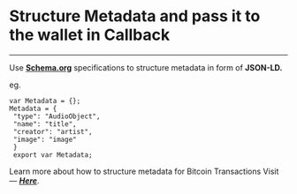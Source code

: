 # Structure Metadata and pass it to the wallet in Callback



****

Use [**Schema.org**](http://schema.org) specifications to structure metadata in form of **JSON-LD.**

eg.

```
var Metadata = {};
Metadata = {
 "type": "AudioObject",
 "name": "title",
 "creator": "artist",
 "image": "image" 
 }
 export var Metadata;
```

Learn more about how to structure metadata for Bitcoin Transactions Visit — [_**Here**_](https://github.com/getAlby/lightning-browser-extension/wiki/Structuring-Transaction-Metadata-Using-Schema.org-Specifications).
